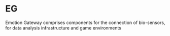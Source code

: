 # EG
Emotion Gateway comprises components for the connection of bio-sensors, for data analysis infrastructure and game environments
